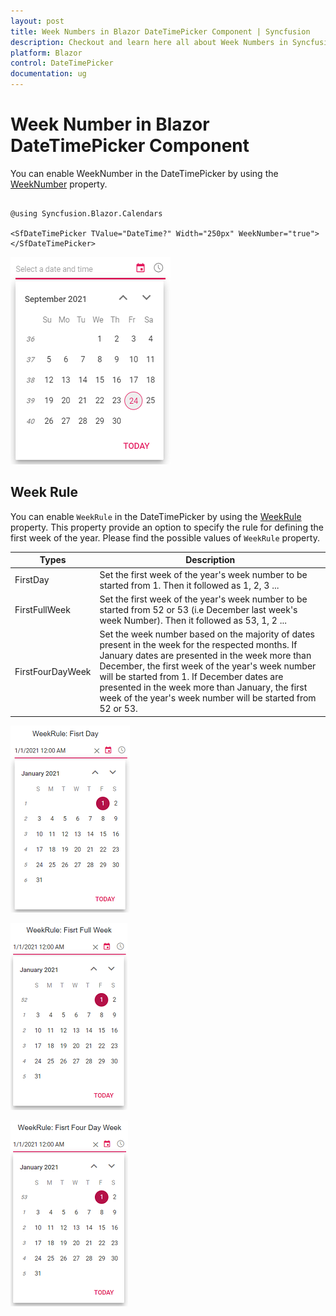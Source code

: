```yaml
---
layout: post
title: Week Numbers in Blazor DateTimePicker Component | Syncfusion
description: Checkout and learn here all about Week Numbers in Syncfusion Blazor DateTimePicker component and more.
platform: Blazor
control: DateTimePicker
documentation: ug
---
```


# Week Number in Blazor DateTimePicker Component

You can enable WeekNumber in the DateTimePicker by using the [WeekNumber](https://help.syncfusion.com/cr/blazor/Syncfusion.Blazor.Calendars.CalendarBase-1.html?&_ga=2.27644924.1192045546.1630297484-1815315561.1628088345#Syncfusion_Blazor_Calendars_CalendarBase_1_WeekNumber) property.

```cshtml

@using Syncfusion.Blazor.Calendars

<SfDateTimePicker TValue="DateTime?" Width="250px" WeekNumber="true"></SfDateTimePicker>

```


![Blazor DateTimePicker with week numbers](./images/blazor_datetimepicker_weeknumber.png)

## Week Rule

You can enable `WeekRule` in the DateTimePicker by using the [WeekRule](https://help.syncfusion.com/cr/blazor/Syncfusion.Blazor.Calendars.CalendarBase-1.html#Syncfusion_Blazor_Calendars_CalendarBase_1_WeekRule) property. This property provide an option to specify the rule for defining the first week of the year. Please find the possible values of `WeekRule` property.

Types  |Description  
-----|-----
FirstDay |Set the first week of the year's week number to be started from 1. Then it followed as 1, 2, 3 ...
FirstFullWeek |Set the first week of the year's week number to be started from 52 or 53 (i.e December last week's week Number). Then it followed as 53, 1, 2 ...
FirstFourDayWeek | Set the week number based on the majority of dates present in the week for the respected months. If January dates are presented in the week more than December, the first week of the year's week number will be started from 1. If December dates are presented in the week more than January, the first week of the year's week number will be started from 52 or 53.



![Blazor DateTimePicker displays Week Rule of FirstDay](./images/blazor-datetimepicker-first-day.png)

![Blazor DateTimePicker displays Week Rule of FirstFullWeek](./images/blazor-datetimepicker-first-full-week.png)

![Blazor DateTimePicker displays Week Rule of FirstFourDayWeek](./images/blazor-datetimepicker-first-four-Day-Week.png)